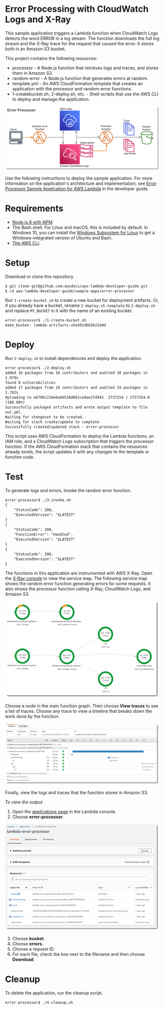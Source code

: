 # Error Processing with CloudWatch Logs and X-Ray
This sample application triggers a Lambda function when CloudWatch Logs detects the word ERROR in a log stream. The function downloads the full log stream and the X-Ray trace for the request that caused the error. It stores both in an Amazon S3 bucket.

This project contains the following resources:
- processor - A Node.js function that retrieves logs and traces, and stores them in Amazon S3.
- random-error - A Node.js function that generates errors at random.
- template.yml - An AWS CloudFormation template that creates an application with the processor and random-error functions.
- 1-createbucket.sh, 2-deploy.sh, etc. - Shell scripts that use the AWS CLI to deploy and manage the application.

![Architecture](/sample-apps/error-processor/images/sample-errorprocessor.png)

Use the following instructions to deploy the sample application. For more information on the application's architecture and implementation, see [Error Processor Sample Application for AWS Lambda](https://docs.aws.amazon.com/lambda/latest/dg/sample-errorprocessor.html) in the developer guide.

# Requirements
- [Node.js 8 with NPM](https://nodejs.org/en/download/releases/)
- The Bash shell. For Linux and macOS, this is included by default. In Windows 10, you can install the [Windows Subsystem for Linux](https://docs.microsoft.com/en-us/windows/wsl/install-win10) to get a Windows-integrated version of Ubuntu and Bash.
- [The AWS CLI](https://docs.aws.amazon.com/cli/latest/userguide/cli-chap-install.html).

# Setup
Download or clone this repository.

    $ git clone git@github.com:awsdocs/aws-lambda-developer-guide.git
    $ cd aws-lambda-developer-guide/sample-apps/error-processor

Run `1-create-bucket.sh` to create a new bucket for deployment artifacts. Or, if you already have a bucket, rename `2-deploy.sh.template` to `2-deploy.sh` and replace `MY_BUCKET` in it with the name of an existing bucket.

    error-processor$ ./1-create-bucket.sh
    make_bucket: lambda-artifacts-a5e491dbb5b22e0d

# Deploy
Run `2-deploy.sh` to install dependencies and deploy the application.

    error-processor$ ./2-deploy.sh
    added 16 packages from 18 contributors and audited 18 packages in 1.979s
    found 0 vulnerabilities
    added 17 packages from 19 contributors and audited 19 packages in 1.782s
    Uploading to e678bc216e6a0d510d661ca9ae2fd941  2737254 / 2737254.0  (100.00%)
    Successfully packaged artifacts and wrote output template to file out.yml.
    Waiting for changeset to be created..
    Waiting for stack create/update to complete
    Successfully created/updated stack - error-processor

This script uses AWS CloudFormation to deploy the Lambda functions, an IAM role, and a CloudWatch Logs subscription that triggers the processor function. If the AWS CloudFormation stack that contains the resources already exists, the script updates it with any changes to the template or function code.

# Test
To generate logs and errors, invoke the random error function.

    error-processor$ ./3-invoke.sh
    {
        "StatusCode": 200,
        "ExecutedVersion": "$LATEST"
    }
    {
        "StatusCode": 200,
        "FunctionError": "Handled",
        "ExecutedVersion": "$LATEST"
    }
    {
        "StatusCode": 200,
        "ExecutedVersion": "$LATEST"
    }

The functions in this application are instrumented with AWS X-Ray. Open the [X-Ray console](https://console.aws.amazon.com/xray/home#/service-map) to view the service map. The following service map shows the random error function generating errors for some requests. It also shows the processor function calling X-Ray, CloudWatch Logs, and Amazon S3.

![Service Map](/sample-apps/error-processor/images/errorprocessor-servicemap.png)

Choose a node in the main function graph. Then choose **View traces** to see a list of traces. Choose any trace to view a timeline that breaks down the work done by the function.

![Trace](/sample-apps/error-processor/images/errorprocessor-trace.png)

Finally, view the logs and traces that the function stores in Amazon S3.

*To view the output*
1. Open the [applications page](https://console.aws.amazon.com/lambda/home#/applications) in the Lambda console.
2. Choose **error-processor**.

  ![Application](/sample-apps/error-processor/images/errorprocessor-application.png)

3. Choose **bucket**.
4. Choose **errors**.
5. Choose a request ID.
6. For each file, check the box next to the filename and then choose **Download**.

# Cleanup
To delete the application, run the cleanup script.

    error-processor$ ./4-cleanup.sh
